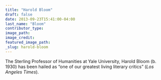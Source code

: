 ```yaml
---
title: "Harold Bloom"
draft: false
date: 2013-09-23T15:41:00-04:00
last_name: "Bloom"
contributor_type:
image_path:
image_credit:
featured_image_path:
_slug: harold-bloom
---
```


The Sterling Professor of Humanities at Yale University, Harold Bloom (b. 1930) has been hailed as “one of our greatest living literary critics” (_Los Angeles Times_).

